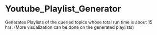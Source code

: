 # Youtube_Playlist_Generator
Generates Playlists of the queried topics whose total run time is about 15 hrs.
(More visualization can be done on the generated playlists)
